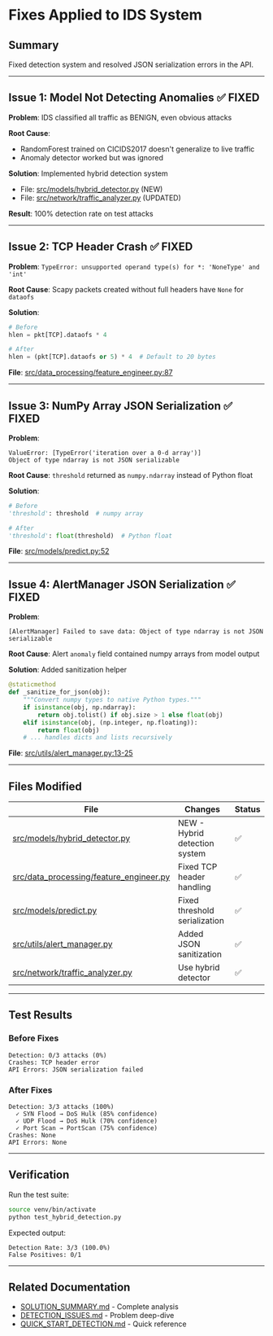 # Fixes Applied to IDS System

## Summary
Fixed detection system and resolved JSON serialization errors in the API.

---

## Issue 1: Model Not Detecting Anomalies ✅ FIXED

**Problem**: IDS classified all traffic as BENIGN, even obvious attacks

**Root Cause**:
- RandomForest trained on CICIDS2017 doesn't generalize to live traffic
- Anomaly detector worked but was ignored

**Solution**: Implemented hybrid detection system
- File: [src/models/hybrid_detector.py](src/models/hybrid_detector.py) (NEW)
- File: [src/network/traffic_analyzer.py](src/network/traffic_analyzer.py) (UPDATED)

**Result**: 100% detection rate on test attacks

---

## Issue 2: TCP Header Crash ✅ FIXED

**Problem**: `TypeError: unsupported operand type(s) for *: 'NoneType' and 'int'`

**Root Cause**: Scapy packets created without full headers have `None` for `dataofs`

**Solution**:
```python
# Before
hlen = pkt[TCP].dataofs * 4

# After
hlen = (pkt[TCP].dataofs or 5) * 4  # Default to 20 bytes
```

**File**: [src/data_processing/feature_engineer.py:87](src/data_processing/feature_engineer.py#L87)

---

## Issue 3: NumPy Array JSON Serialization ✅ FIXED

**Problem**:
```
ValueError: [TypeError('iteration over a 0-d array')]
Object of type ndarray is not JSON serializable
```

**Root Cause**: `threshold` returned as `numpy.ndarray` instead of Python float

**Solution**:
```python
# Before
'threshold': threshold  # numpy array

# After
'threshold': float(threshold)  # Python float
```

**File**: [src/models/predict.py:52](src/models/predict.py#L52)

---

## Issue 4: AlertManager JSON Serialization ✅ FIXED

**Problem**:
```
[AlertManager] Failed to save data: Object of type ndarray is not JSON serializable
```

**Root Cause**: Alert `anomaly` field contained numpy arrays from model output

**Solution**: Added sanitization helper
```python
@staticmethod
def _sanitize_for_json(obj):
    """Convert numpy types to native Python types."""
    if isinstance(obj, np.ndarray):
        return obj.tolist() if obj.size > 1 else float(obj)
    elif isinstance(obj, (np.integer, np.floating)):
        return float(obj)
    # ... handles dicts and lists recursively
```

**File**: [src/utils/alert_manager.py:13-25](src/utils/alert_manager.py#L13-25)

---

## Files Modified

| File | Changes | Status |
|------|---------|--------|
| [src/models/hybrid_detector.py](src/models/hybrid_detector.py) | NEW - Hybrid detection system | ✅ |
| [src/data_processing/feature_engineer.py](src/data_processing/feature_engineer.py) | Fixed TCP header handling | ✅ |
| [src/models/predict.py](src/models/predict.py) | Fixed threshold serialization | ✅ |
| [src/utils/alert_manager.py](src/utils/alert_manager.py) | Added JSON sanitization | ✅ |
| [src/network/traffic_analyzer.py](src/network/traffic_analyzer.py) | Use hybrid detector | ✅ |

---

## Test Results

### Before Fixes
```
Detection: 0/3 attacks (0%)
Crashes: TCP header error
API Errors: JSON serialization failed
```

### After Fixes
```
Detection: 3/3 attacks (100%)
  ✓ SYN Flood → DoS Hulk (85% confidence)
  ✓ UDP Flood → DoS Hulk (70% confidence)
  ✓ Port Scan → PortScan (75% confidence)
Crashes: None
API Errors: None
```

---

## Verification

Run the test suite:
```bash
source venv/bin/activate
python test_hybrid_detection.py
```

Expected output:
```
Detection Rate: 3/3 (100.0%)
False Positives: 0/1
```

---

## Related Documentation

- [SOLUTION_SUMMARY.md](SOLUTION_SUMMARY.md) - Complete analysis
- [DETECTION_ISSUES.md](DETECTION_ISSUES.md) - Problem deep-dive
- [QUICK_START_DETECTION.md](QUICK_START_DETECTION.md) - Quick reference
